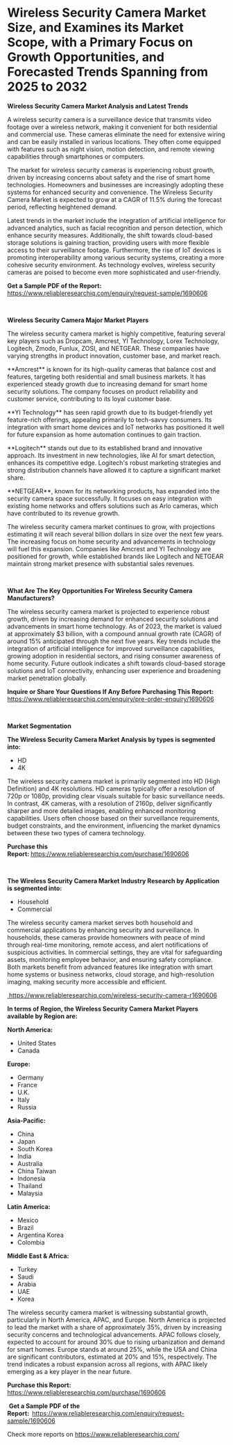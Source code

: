 <p><h1>Wireless Security Camera Market Size, and Examines its Market Scope, with a Primary Focus on Growth Opportunities, and Forecasted Trends Spanning from 2025 to 2032</h1></p><p><strong>Wireless Security Camera Market Analysis and Latest Trends</strong></p>
<p><p>A wireless security camera is a surveillance device that transmits video footage over a wireless network, making it convenient for both residential and commercial use. These cameras eliminate the need for extensive wiring and can be easily installed in various locations. They often come equipped with features such as night vision, motion detection, and remote viewing capabilities through smartphones or computers.</p><p>The market for wireless security cameras is experiencing robust growth, driven by increasing concerns about safety and the rise of smart home technologies. Homeowners and businesses are increasingly adopting these systems for enhanced security and convenience. The Wireless Security Camera Market is expected to grow at a CAGR of 11.5% during the forecast period, reflecting heightened demand.</p><p>Latest trends in the market include the integration of artificial intelligence for advanced analytics, such as facial recognition and person detection, which enhance security measures. Additionally, the shift towards cloud-based storage solutions is gaining traction, providing users with more flexible access to their surveillance footage. Furthermore, the rise of IoT devices is promoting interoperability among various security systems, creating a more cohesive security environment. As technology evolves, wireless security cameras are poised to become even more sophisticated and user-friendly.</p></p>
<p><strong>Get a Sample PDF of the Report:&nbsp;</strong> <a href="https://www.reliableresearchiq.com/enquiry/request-sample/1690606?utm_campaign=2122&utm_medium=2&utm_source=Github&utm_content=ia&utm_term=18022025&utm_id=wireless-security-camera">https://www.reliableresearchiq.com/enquiry/request-sample/1690606</a></p>
<p>&nbsp;</p>
<p><strong>Wireless Security Camera Major Market Players</strong></p>
<p><p>The wireless security camera market is highly competitive, featuring several key players such as Dropcam, Amcrest, YI Technology, Lorex Technology, Logitech, Zmodo, Funlux, ZOSI, and NETGEAR. These companies have varying strengths in product innovation, customer base, and market reach.</p><p>**Amcrest** is known for its high-quality cameras that balance cost and features, targeting both residential and small business markets. It has experienced steady growth due to increasing demand for smart home security solutions. The company focuses on product reliability and customer service, contributing to its loyal customer base.</p><p>**YI Technology** has seen rapid growth due to its budget-friendly yet feature-rich offerings, appealing primarily to tech-savvy consumers. Its integration with smart home devices and IoT networks has positioned it well for future expansion as home automation continues to gain traction.</p><p>**Logitech** stands out due to its established brand and innovative approach. Its investment in new technologies, like AI for smart detection, enhances its competitive edge. Logitech's robust marketing strategies and strong distribution channels have allowed it to capture a significant market share.</p><p>**NETGEAR**, known for its networking products, has expanded into the security camera space successfully. It focuses on easy integration with existing home networks and offers solutions such as Arlo cameras, which have contributed to its revenue growth.</p><p>The wireless security camera market continues to grow, with projections estimating it will reach several billion dollars in size over the next few years. The increasing focus on home security and advancements in technology will fuel this expansion. Companies like Amcrest and YI Technology are positioned for growth, while established brands like Logitech and NETGEAR maintain strong market presence with substantial sales revenues.</p></p>
<p>&nbsp;</p>
<p><strong>What Are The Key Opportunities For Wireless Security Camera Manufacturers?</strong></p>
<p><p>The wireless security camera market is projected to experience robust growth, driven by increasing demand for enhanced security solutions and advancements in smart home technology. As of 2023, the market is valued at approximately $3 billion, with a compound annual growth rate (CAGR) of around 15% anticipated through the next five years. Key trends include the integration of artificial intelligence for improved surveillance capabilities, growing adoption in residential sectors, and rising consumer awareness of home security. Future outlook indicates a shift towards cloud-based storage solutions and IoT connectivity, enhancing user experience and broadening market penetration globally.</p></p>
<p><strong>Inquire or Share Your Questions If Any Before Purchasing This Report:</strong> <a href="https://www.reliableresearchiq.com/enquiry/pre-order-enquiry/1690606?utm_campaign=2122&utm_medium=2&utm_source=Github&utm_content=ia&utm_term=18022025&utm_id=wireless-security-camera">https://www.reliableresearchiq.com/enquiry/pre-order-enquiry/1690606</a></p>
<p>&nbsp;</p>
<p><strong>Market Segmentation</strong></p>
<p><strong>The Wireless Security Camera Market Analysis by types is segmented into:</strong></p>
<p><ul><li>HD</li><li>4K</li></ul></p>
<p><p>The wireless security camera market is primarily segmented into HD (High Definition) and 4K resolutions. HD cameras typically offer a resolution of 720p or 1080p, providing clear visuals suitable for basic surveillance needs. In contrast, 4K cameras, with a resolution of 2160p, deliver significantly sharper and more detailed images, enabling enhanced monitoring capabilities. Users often choose based on their surveillance requirements, budget constraints, and the environment, influencing the market dynamics between these two types of camera technology.</p></p>
<p><strong>Purchase this Report:&nbsp;</strong><a href="https://www.reliableresearchiq.com/purchase/1690606?utm_campaign=2122&utm_medium=2&utm_source=Github&utm_content=ia&utm_term=18022025&utm_id=wireless-security-camera">https://www.reliableresearchiq.com/purchase/1690606</a></p>
<p>&nbsp;</p>
<p><strong>The Wireless Security Camera Market Industry Research by Application is segmented into:</strong></p>
<p><ul><li>Household</li><li>Commercial</li></ul></p>
<p><p>The wireless security camera market serves both household and commercial applications by enhancing security and surveillance. In households, these cameras provide homeowners with peace of mind through real-time monitoring, remote access, and alert notifications of suspicious activities. In commercial settings, they are vital for safeguarding assets, monitoring employee behavior, and ensuring safety compliance. Both markets benefit from advanced features like integration with smart home systems or business networks, cloud storage, and high-resolution imaging, making security more accessible and efficient.</p></p>
<p><a href="https://www.reliableresearchiq.com/wireless-security-camera-r1690606?utm_campaign=2122&utm_medium=2&utm_source=Github&utm_content=ia&utm_term=18022025&utm_id=wireless-security-camera">&nbsp;https://www.reliableresearchiq.com/wireless-security-camera-r1690606</a></p>
<p><strong>In terms of Region, the Wireless Security Camera Market Players available by Region are:</strong></p>
<p>
    <p> <strong> North America: </strong>
        <ul>
            <li>United States</li>
            <li>Canada</li>
        </ul>
        </p> 
    <p> <strong> Europe: </strong>
        <ul>
            <li>Germany</li>
            <li>France</li>
            <li>U.K.</li>
            <li>Italy</li>
            <li>Russia</li>
        </ul>
        </p> 
    <p> <strong> Asia-Pacific: </strong>
        <ul>
            <li>China</li>
            <li>Japan</li>
            <li>South Korea</li>
            <li>India</li>
            <li>Australia</li>
            <li>China Taiwan</li>
            <li>Indonesia</li>
            <li>Thailand</li>
            <li>Malaysia</li>
        </ul>
        </p> 
    <p> <strong> Latin America: </strong>
        <ul>
            <li>Mexico</li>
            <li>Brazil</li>
            <li>Argentina Korea</li>
            <li>Colombia</li>
        </ul>
        </p> 
    <p> <strong> Middle East & Africa: </strong>
        <ul>
            <li>Turkey</li>
            <li>Saudi</li>
            <li>Arabia</li>
            <li>UAE</li>
            <li>Korea</li>
        </ul>
    </p>
    </p>
<p><p>The wireless security camera market is witnessing substantial growth, particularly in North America, APAC, and Europe. North America is projected to lead the market with a share of approximately 35%, driven by increasing security concerns and technological advancements. APAC follows closely, expected to account for around 30% due to rising urbanization and demand for smart homes. Europe stands at around 25%, while the USA and China are significant contributors, estimated at 20% and 15%, respectively. The trend indicates a robust expansion across all regions, with APAC likely emerging as a key player in the near future.</p></p>
<p><strong>Purchase this Report: </strong><a href="https://www.reliableresearchiq.com/purchase/1690606?utm_campaign=2122&utm_medium=2&utm_source=Github&utm_content=ia&utm_term=18022025&utm_id=wireless-security-camera">https://www.reliableresearchiq.com/purchase/1690606</a></p>
<p>&nbsp;<strong>Get a Sample PDF of the Report:&nbsp;&nbsp;</strong><a href="https://www.reliableresearchiq.com/enquiry/request-sample/1690606?utm_campaign=2122&utm_medium=2&utm_source=Github&utm_content=ia&utm_term=18022025&utm_id=wireless-security-camera">https://www.reliableresearchiq.com/enquiry/request-sample/1690606</a></p>
<p><strong></strong></p>
<p>Check more reports on <a href="https://www.reliableresearchiq.com/?utm_campaign=2122&utm_medium=2&utm_source=Github&utm_content=ia&utm_term=18022025&utm_id=wireless-security-camera">https://www.reliableresearchiq.com/</a></p>